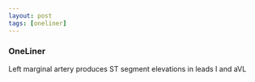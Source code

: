 ```yaml
---
layout: post
tags: [oneliner]
---
```



### OneLiner

Left marginal artery produces ST segment elevations in leads I and aVL
